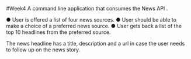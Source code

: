 #Week4
A command line application that consumes the News API .

● User is offered a list of four news sources.
● User should be able to make a choice of a preferred news source.
● User gets back a list of the top 10 headlines from the preferred source.

The news headline has a title, description and a url in case the user needs to follow up on the news story.